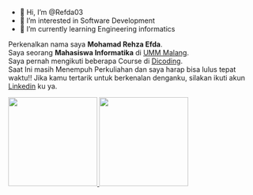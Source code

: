 - 👋 Hi, I’m @Refda03
- 👀 I’m interested in Software Development
- 🌱 I’m currently learning Engineering informatics

<!---
Refda03/Refda03 is a ✨ special ✨ repository because its `README.md` (this file) appears on your GitHub profile.
You can click the Preview link to take a look at your changes.
--->
Perkenalkan nama saya **Mohamad Rehza Efda**.\
Saya seorang **Mahasiswa Informatika** di [UMM Malang](https://www.umm.ac.id/).\
Saya pernah mengikuti beberapa Course di [Dicoding](https://www.dicoding.com/).\
Saat Ini masih Menempuh Perkuliahan dan saya harap bisa lulus tepat waktu!!
Jika kamu tertarik untuk berkenalan denganku, silakan ikuti akun [Linkedin](https://www.linkedin.com/in/mohamad-efda-286173264/) ku ya.


<p align="left">
<a href="https://github.com/dimasmds">
  <img height="180em" src="https://github-readme-stats-eight-theta.vercel.app/api?username=Refda03&show_icons=true&theme=algolia&include_all_commits=true&count_private=true"/>
  <img height="180em" src="https://github-readme-stats-eight-theta.vercel.app/api/top-langs/?username=Refda03&layout=compact&langs_count=8&theme=algolia"/>
</a>
</p>
